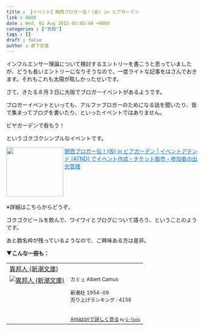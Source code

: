 ```yaml
---
title : 【イベント】関西ブロガー伝！(仮) in ビアガーデン
link : 8609
date : Wed, 01 Aug 2012 02:05:40 +0000
categories : ["告知"]
tags : []
draft : false
author : 倉下忠憲
---
```


インフルエンサー理論について検討するエントリーを書こうと思っていましたが、どうも長いエントリーになりそうなので、一度ライトな記事をはさんでおきます。それもこれも太陽が眩しかったせいです。

さて、きたる８月３日に大阪でブロガーイベントがあるようです。

ブロガーイベントといっても、アルファブロガーのためになる話を聞いたり、皆で集まってブログを書いたり、といったイベントではありません。

ビヤガーデンで呑もう！

というゴクゴクシンプルなイベントです。

<a href="http://atnd.org/event/legendblogger" target="_blank"><img class="alignleft" align="left" border="0" src="http://capture.heartrails.com/150x130/shadow?http://atnd.org/event/legendblogger" alt="" width="150" height="130" /></a><a style="color:#0070C5;" href="http://atnd.org/event/legendblogger" target="_blank">関西ブロガー伝！(仮) in ビアガーデン | イベントアテンド [ATND] でイベント作成・チケット販売・参加者の出欠管理</a><a href="http://b.hatena.ne.jp/entry/http://atnd.org/event/legendblogger" target="_blank"><img border="0" src="http://b.hatena.ne.jp/entry/image/http://atnd.org/event/legendblogger" alt="" /></a><br style="clear:both;" /><br>
※詳細はこちらからどうぞ。

ゴクゴクビールを飲んで、ワイワイとブログについて語ろう、ということのようです。

あと数名枠が残っているようなので、ご興味ある方は是非。

<strong>▼こんな一冊も：</strong>
<table  border="0" cellpadding="5"><tr><td colspan="2"><a href="http://www.amazon.co.jp/%E7%95%B0%E9%82%A6%E4%BA%BA-%E6%96%B0%E6%BD%AE%E6%96%87%E5%BA%AB-%E3%82%AB%E3%83%9F%E3%83%A5/dp/4102114017%3FSubscriptionId%3D15SMZCTB9V8NGR2TW082%26tag%3Drashita1000-22%26linkCode%3Dxm2%26camp%3D2025%26creative%3D165953%26creativeASIN%3D4102114017" target="_blank">異邦人 (新潮文庫)</a><img src="http://www.assoc-amazon.jp/e/ir?t=rashita1000-22&l=ur2&o=9" width="1" height="1" style="border: none;" alt="" /></td></tr><tr><td valign="top"><a href="http://www.amazon.co.jp/%E7%95%B0%E9%82%A6%E4%BA%BA-%E6%96%B0%E6%BD%AE%E6%96%87%E5%BA%AB-%E3%82%AB%E3%83%9F%E3%83%A5/dp/4102114017%3FSubscriptionId%3D15SMZCTB9V8NGR2TW082%26tag%3Drashita1000-22%26linkCode%3Dxm2%26camp%3D2025%26creative%3D165953%26creativeASIN%3D4102114017" target="_blank"><img src="http://ecx.images-amazon.com/images/I/51H5ETMPAQL._SL160_.jpg" border="0" alt="異邦人 (新潮文庫)" /></a></td><td valign="top"><font size="-1">カミュ Albert Camus <br /><br />新潮社  1954-09<br />売り上げランキング : 4156<br /><br /><br /><a href="http://www.amazon.co.jp/%E7%95%B0%E9%82%A6%E4%BA%BA-%E6%96%B0%E6%BD%AE%E6%96%87%E5%BA%AB-%E3%82%AB%E3%83%9F%E3%83%A5/dp/4102114017%3FSubscriptionId%3D15SMZCTB9V8NGR2TW082%26tag%3Drashita1000-22%26linkCode%3Dxm2%26camp%3D2025%26creative%3D165953%26creativeASIN%3D4102114017" target="_blank">Amazonで詳しく見る</a></font><font size="-2"> by <a href="http://www.goodpic.com/mt/aws/index.html" >G-Tools</a></font></td></tr></table>

